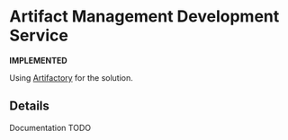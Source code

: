 # Artifact Management Development Service

**IMPLEMENTED**

Using [Artifactory](https://www.jfrog.com/open-source/#os-arti) for the solution.

## Details

Documentation TODO